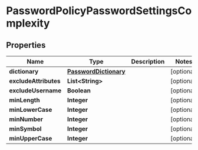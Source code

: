

# PasswordPolicyPasswordSettingsComplexity


## Properties

| Name | Type | Description | Notes |
|------------ | ------------- | ------------- | -------------|
|**dictionary** | [**PasswordDictionary**](PasswordDictionary.md) |  |  [optional] |
|**excludeAttributes** | **List&lt;String&gt;** |  |  [optional] |
|**excludeUsername** | **Boolean** |  |  [optional] |
|**minLength** | **Integer** |  |  [optional] |
|**minLowerCase** | **Integer** |  |  [optional] |
|**minNumber** | **Integer** |  |  [optional] |
|**minSymbol** | **Integer** |  |  [optional] |
|**minUpperCase** | **Integer** |  |  [optional] |



